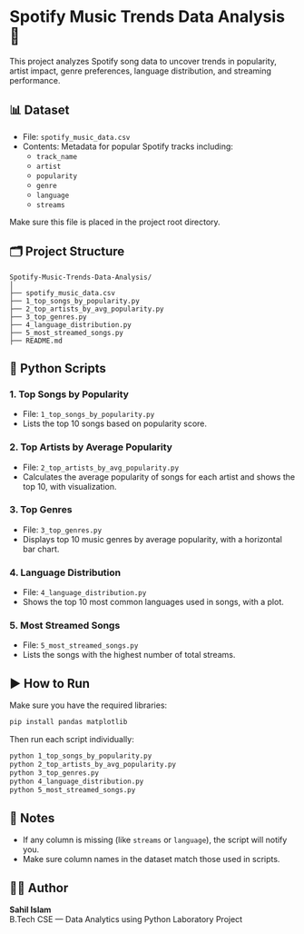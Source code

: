 
# Spotify Music Trends Data Analysis 🎵

This project analyzes Spotify song data to uncover trends in popularity, artist impact, genre preferences, language distribution, and streaming performance.

## 📊 Dataset

- File: `spotify_music_data.csv`
- Contents: Metadata for popular Spotify tracks including:
  - `track_name`
  - `artist`
  - `popularity`
  - `genre`
  - `language`
  - `streams`

Make sure this file is placed in the project root directory.

## 🗂️ Project Structure

```
Spotify-Music-Trends-Data-Analysis/
│
├── spotify_music_data.csv
├── 1_top_songs_by_popularity.py
├── 2_top_artists_by_avg_popularity.py
├── 3_top_genres.py
├── 4_language_distribution.py
├── 5_most_streamed_songs.py
├── README.md
```

## 🧠 Python Scripts

### 1. Top Songs by Popularity
- File: `1_top_songs_by_popularity.py`
- Lists the top 10 songs based on popularity score.

### 2. Top Artists by Average Popularity
- File: `2_top_artists_by_avg_popularity.py`
- Calculates the average popularity of songs for each artist and shows the top 10, with visualization.

### 3. Top Genres
- File: `3_top_genres.py`
- Displays top 10 music genres by average popularity, with a horizontal bar chart.

### 4. Language Distribution
- File: `4_language_distribution.py`
- Shows the top 10 most common languages used in songs, with a plot.

### 5. Most Streamed Songs
- File: `5_most_streamed_songs.py`
- Lists the songs with the highest number of total streams.

## ▶️ How to Run

Make sure you have the required libraries:

```bash
pip install pandas matplotlib
```

Then run each script individually:

```bash
python 1_top_songs_by_popularity.py
python 2_top_artists_by_avg_popularity.py
python 3_top_genres.py
python 4_language_distribution.py
python 5_most_streamed_songs.py
```

## 📌 Notes

- If any column is missing (like `streams` or `language`), the script will notify you.
- Make sure column names in the dataset match those used in scripts.

## 👨‍💻 Author

**Sahil Islam**  
B.Tech CSE — Data Analytics using Python Laboratory Project
